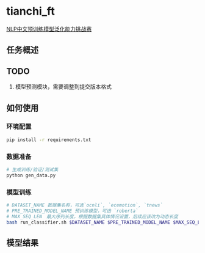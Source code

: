 # tianchi_ft

[NLP中文预训练模型泛化能力挑战赛](https://tianchi.aliyun.com/competition/entrance/531841/information)

## 任务概述

## TODO

1. 模型预测模块，需要调整到提交版本格式

## 如何使用

### 环境配置

```bash
pip install -r requirements.txt
```

### 数据准备

```bash
# 生成训练/验证/测试集
python gen_data.py
```

### 模型训练

```bash
# DATASET_NAME 数据集名称，可选`ocnli`, `ecemotion`, `tnews`
# PRE_TRAINED_MODEL_NAME 预训练模型，可选 `roberta`
# MAX_SEQ_LEN　最大序列长度，根据数据集具体情况设置，后续应该改为动态长度
bash run_classifier.sh $DATASET_NAME $PRE_TRAINED_MODEL_NAME $MAX_SEQ_LEN
```

## 模型结果

